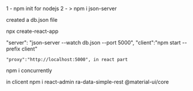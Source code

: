 1 - npm init for nodejs 
2 - > npm i json-server

created a db.json file


npx create-react-app <app name>

"server": "json-server --watch db.json --port 5000",
    "client":"npm start --prefix client"

    "proxy":"http://localhost:5000", in react part
    
npm i  concurrently


in clicent
npm i react-admin ra-data-simple-rest @material-ui/core